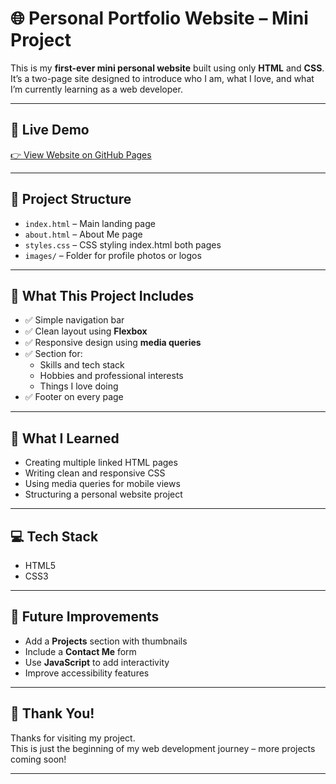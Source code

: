 # 🌐 Personal Portfolio Website – Mini Project

This is my **first-ever mini personal website** built using only **HTML** and **CSS**. It’s a two-page site designed to introduce who I am, what I love, and what I’m currently learning as a web developer.

---

## 🔗 Live Demo

[👉 View Website on GitHub Pages](https://github.com/vasiman-17/first-mini-project)  


---

## 📁 Project Structure

- `index.html` – Main landing page
- `about.html` – About Me page
- `styles.css` – CSS styling index.html both pages
- `images/` – Folder for profile photos or logos


---

## 🎯 What This Project Includes

- ✅ Simple navigation bar
- ✅ Clean layout using **Flexbox**
- ✅ Responsive design using **media queries**
- ✅ Section for:
  - Skills and tech stack
  - Hobbies and professional interests
  - Things I love doing
- ✅ Footer on every page

---

## 🧠 What I Learned

- Creating multiple linked HTML pages
- Writing clean and responsive CSS
- Using media queries for mobile views
- Structuring a personal website project

---

## 💻 Tech Stack

- HTML5
- CSS3 

---

## 🚀 Future Improvements

- Add a **Projects** section with thumbnails
- Include a **Contact Me** form
- Use **JavaScript** to add interactivity
- Improve accessibility features

---

## 🙌 Thank You!

Thanks for visiting my project.  
This is just the beginning of my web development journey – more projects coming soon!

---

